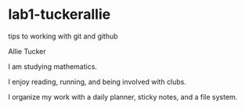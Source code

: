 # lab1-tuckerallie
tips to working with git and github

Allie Tucker

I am studying mathematics.

I enjoy reading, running, and being involved with clubs. 

I organize my work with a daily planner, sticky notes, and a file system. 
